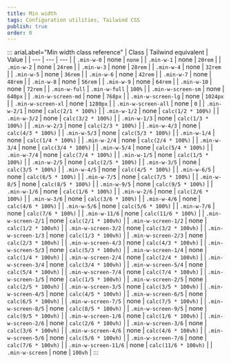 ```yaml
---
title: Min width 
tags: Configuration utilities, Tailwind CSS
publish: true
order: 0
---
```




::: ariaLabel="Min width class reference"
| Class | Tailwind equivalent | Value |
| --- | --- | --- |
| `.min-w-0` | none | `none` |
| `.min-w-1` | none | `20rem` |
| `.min-w-2` | none | `24rem` |
| `.min-w-3` | none | `28rem` |
| `.min-w-4` | none | `32rem` |
| `.min-w-5` | none | `36rem` |
| `.min-w-6` | none | `42rem` |
| `.min-w-7` | none | `48rem` |
| `.min-w-8` | none | `56rem` |
| `.min-w-9` | none | `64rem` |
| `.min-w-10` | none | `72rem` |
| `.min-w-full` | `.min-w-full` | `100%` |
| `.min-w-screen-sm` | none | `640px` |
| `.min-w-screen-md` | none | `768px` |
| `.min-w-screen-lg` | none | `1024px` |
| `.min-w-screen-xl` | none | `1280px` |
| `.min-w-screen-all` | none | `0` |
| `.min-w-2/1` | none | `calc(2/1 * 100%)` |
| `.min-w-1/2` | none | `calc(1/2 * 100%)` |
| `.min-w-3/2` | none | `calc(3/2 * 100%)` |
| `.min-w-1/3` | none | `calc(1/3 * 100%)` |
| `.min-w-2/3` | none | `calc(2/3 * 100%)` |
| `.min-w-4/3` | none | `calc(4/3 * 100%)` |
| `.min-w-5/3` | none | `calc(5/3 * 100%)` |
| `.min-w-1/4` | none | `calc(1/4 * 100%)` |
| `.min-w-2/4` | none | `calc(2/4 * 100%)` |
| `.min-w-3/4` | none | `calc(3/4 * 100%)` |
| `.min-w-5/4` | none | `calc(5/4 * 100%)` |
| `.min-w-7/4` | none | `calc(7/4 * 100%)` |
| `.min-w-1/5` | none | `calc(1/5 * 100%)` |
| `.min-w-2/5` | none | `calc(2/5 * 100%)` |
| `.min-w-3/5` | none | `calc(3/5 * 100%)` |
| `.min-w-4/5` | none | `calc(4/5 * 100%)` |
| `.min-w-6/5` | none | `calc(6/5 * 100%)` |
| `.min-w-7/5` | none | `calc(7/5 * 100%)` |
| `.min-w-8/5` | none | `calc(8/5 * 100%)` |
| `.min-w-9/5` | none | `calc(9/5 * 100%)` |
| `.min-w-1/6` | none | `calc(1/6 * 100%)` |
| `.min-w-2/6` | none | `calc(2/6 * 100%)` |
| `.min-w-3/6` | none | `calc(3/6 * 100%)` |
| `.min-w-4/6` | none | `calc(4/6 * 100%)` |
| `.min-w-5/6` | none | `calc(5/6 * 100%)` |
| `.min-w-7/6` | none | `calc(7/6 * 100%)` |
| `.min-w-11/6` | none | `calc(11/6 * 100%)` |
| `.min-w-screen-2/1` | none | `calc(2/1 * 100vh)` |
| `.min-w-screen-1/2` | none | `calc(1/2 * 100vh)` |
| `.min-w-screen-3/2` | none | `calc(3/2 * 100vh)` |
| `.min-w-screen-1/3` | none | `calc(1/3 * 100vh)` |
| `.min-w-screen-2/3` | none | `calc(2/3 * 100vh)` |
| `.min-w-screen-4/3` | none | `calc(4/3 * 100vh)` |
| `.min-w-screen-5/3` | none | `calc(5/3 * 100vh)` |
| `.min-w-screen-1/4` | none | `calc(1/4 * 100vh)` |
| `.min-w-screen-2/4` | none | `calc(2/4 * 100vh)` |
| `.min-w-screen-3/4` | none | `calc(3/4 * 100vh)` |
| `.min-w-screen-5/4` | none | `calc(5/4 * 100vh)` |
| `.min-w-screen-7/4` | none | `calc(7/4 * 100vh)` |
| `.min-w-screen-1/5` | none | `calc(1/5 * 100vh)` |
| `.min-w-screen-2/5` | none | `calc(2/5 * 100vh)` |
| `.min-w-screen-3/5` | none | `calc(3/5 * 100vh)` |
| `.min-w-screen-4/5` | none | `calc(4/5 * 100vh)` |
| `.min-w-screen-6/5` | none | `calc(6/5 * 100vh)` |
| `.min-w-screen-7/5` | none | `calc(7/5 * 100vh)` |
| `.min-w-screen-8/5` | none | `calc(8/5 * 100vh)` |
| `.min-w-screen-9/5` | none | `calc(9/5 * 100vh)` |
| `.min-w-screen-1/6` | none | `calc(1/6 * 100vh)` |
| `.min-w-screen-2/6` | none | `calc(2/6 * 100vh)` |
| `.min-w-screen-3/6` | none | `calc(3/6 * 100vh)` |
| `.min-w-screen-4/6` | none | `calc(4/6 * 100vh)` |
| `.min-w-screen-5/6` | none | `calc(5/6 * 100vh)` |
| `.min-w-screen-7/6` | none | `calc(7/6 * 100vh)` |
| `.min-w-screen-11/6` | none | `calc(11/6 * 100vh)` |
| `.min-w-screen` | none | `100vh` |
:::


